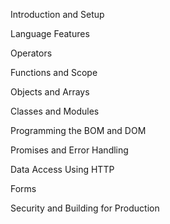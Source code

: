 Introduction and Setup

Language Features

Operators

Functions and Scope

Objects and Arrays

Classes and Modules

Programming the BOM and DOM

Promises and Error Handling

Data Access Using HTTP

Forms

Security and Building for Production

